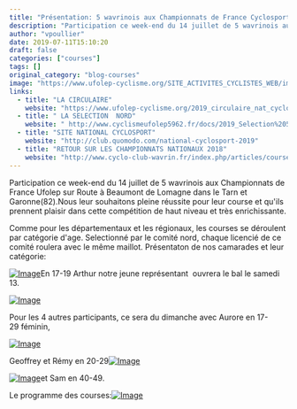 ```yaml
---
title: "Présentation: 5 wavrinois aux Championnats de France Cyclosport"
description: "Participation ce week-end du 14 juillet de 5 wavrinois aux Championnats de France Ufolep sur Route à Beaumont de Lomagne dans le Tarn et Garonne(82).Nous leur souhaitons pleine réussite pour leur course et qu'ils prennent plaisir dans cette compétition de haut niveau et très enrichissante."
author: "vpoullier"
date: 2019-07-11T15:10:20
draft: false
categories: ["courses"]
tags: []
original_category: "blog-courses"
image: "https://www.ufolep-cyclisme.org/SITE_ACTIVITES_CYCLISTES_WEB/images/epreuves/Screenshot_2019-06-30%202019_circulaire_nat_cyclosport_beaumont82%20pdf.png"
links:
  - title: "LA CIRCULAIRE"
    website: "https://www.ufolep-cyclisme.org/2019_circulaire_nat_cyclosport_beaumont82.pdf"
  - title: " LA SELECTION  NORD"
    website: " http://www.cyclismeufolep5962.fr/docs/2019_Selection%2059%20cyclosport.pdf"
  - title: "SITE NATIONAL CYCLOSPORT"
    website: "http://club.quomodo.com/national-cyclosport-2019"
  - title: "RETOUR SUR LES CHAMPIONNATS NATIONAUX 2018"
    website: "http://www.cyclo-club-wavrin.fr/index.php/articles/courses/351-2018-07-15-championnats-nationaux-boulogne-sur-gesse"
---
```


Participation ce week-end du 14 juillet de 5 wavrinois aux Championnats de France Ufolep sur Route à Beaumont de Lomagne dans le Tarn et Garonne(82).Nous leur souhaitons pleine réussite pour leur course et qu'ils prennent plaisir dans cette compétition de haut niveau et très enrichissante.

<!--more-->

Comme pour les départementaux et les régionaux, les courses se déroulent par catégorie d'age. Selectionné par le comité nord, chaque licencié de ce comité roulera avec le même maillot. Présentaton de nos camarades et leur catégorie: 

[![Image](http://www.cyclo-club-wavrin.fr/images/fixed_links/475-fulltext-cf5d223e-w1251-h938-no.jpg)](http://www.cyclo-club-wavrin.fr/images/fixed_links/475-fulltext-cf5d223e-w1251-h938-no.jpg)En 17-19 Arthur notre jeune représentant  ouvrera le bal le samedi 13. 

[![Image](http://www.cyclo-club-wavrin.fr/images/fixed_links/475-fulltext-ddba6eda-w1339-h894-no.jpg)](http://www.cyclo-club-wavrin.fr/images/fixed_links/475-fulltext-ddba6eda-w1339-h894-no.jpg)

Pour les 4 autres participants, ce sera du dimanche avec Aurore en 17-29 féminin, 

[![Image](http://www.cyclo-club-wavrin.fr/images/fixed_links/475-fulltext-d7536efb-w1339-h893-no.jpg)](http://www.cyclo-club-wavrin.fr/images/fixed_links/475-fulltext-d7536efb-w1339-h893-no.jpg)

Geoffrey et Rémy en 20-29[![Image](http://www.cyclo-club-wavrin.fr/images/fixed_links/475-fulltext-d763bcec-w1339-h754-no.jpg)](http://www.cyclo-club-wavrin.fr/images/fixed_links/475-fulltext-d763bcec-w1339-h754-no.jpg)

[ ![Image](http://www.cyclo-club-wavrin.fr/images/fixed_links/475-fulltext-4ac4dcc5-w1250-h937-no.jpg)](http://www.cyclo-club-wavrin.fr/images/fixed_links/475-fulltext-4ac4dcc5-w1250-h937-no.jpg)et Sam en 40-49. 

Le programme des courses:[![Image](http://www.cyclo-club-wavrin.fr/images/fixed_links/475-fulltext-16dc9eef-w1339-h765-no.jpg)](http://www.cyclo-club-wavrin.fr/images/fixed_links/475-fulltext-16dc9eef-w1339-h765-no.jpg)